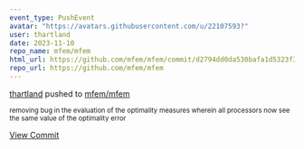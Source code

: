 ```yaml
---
event_type: PushEvent
avatar: "https://avatars.githubusercontent.com/u/22107593?"
user: thartland
date: 2023-11-10
repo_name: mfem/mfem
html_url: https://github.com/mfem/mfem/commit/d2794dd0da530bafa1d5323f3e061b3629a7947c
repo_url: https://github.com/mfem/mfem
---
```


<a href='https://github.com/thartland' target='_blank'>thartland</a> pushed to <a href='https://github.com/mfem/mfem' target='_blank'>mfem/mfem</a>

<small>removing bug in the evaluation of the optimality measures wherein all processors now see the same value of the optimality error</small>

<a href='https://github.com/mfem/mfem/commit/d2794dd0da530bafa1d5323f3e061b3629a7947c' target='_blank'>View Commit</a>